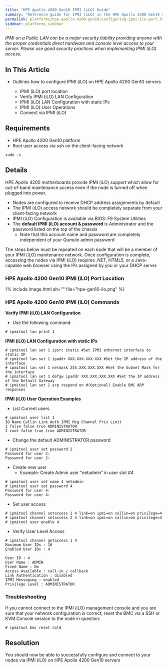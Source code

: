 ```yaml
---
title: "HPE Apollo 4200 Gen10 IPMI (iLO) Guide"
summary: "Reference guide for IPMI (iLO) in the HPE Apollo 4200 Gen19 server."
permalink: platforms/hpe-apollo-4200-gen10/configuring-ipmi-ilo-port.html
sidebar: platforms_sidebar
---
```

*IPMI on a Public LAN can be a major security liability providing anyone with the proper credentials direct hardware and console level access to your server. Please use good security practices when implementing IPMI (iLO) access.*

## In This Article

-   Outlines how to configure IPMI (iLO) on HPE Apollo 4200 Gen10 servers

    -   IPMI (iLO) port location
    -   Verify IPMI (iLO) LAN Configuration
    -   IPMI (iLO) LAN Configuration with static IPs
    -   IPMI (iLO) User Operations
    -   Connect via IPMI (iLO)

## Requirements

-   HPE Apollo 4200 Gen10 platform
-   Root user access via ssh on the client-facing network

<!-- -->

    sudo -s

## Details

HPE Apollo 4200 motherboards provide IPMI (iLO) support which allow for out-of-band maintenance access even if the node is turned off when plugged into power.

-   Nodes are configured to receive DHCP address assignments by default
-   The IPMI (iLO) access network should be completely separate from your client-facing network
-   IPMI (iLO) Configuration is available via BIOS: F9 System Utilities
-   The **default IPMI (iLO) account & password** is Administrator and the password listed on the top of the chassis
    -   Note that this account name and password are completely independent of your Qumulo admin password

The steps below must be repeated on each node that will be a member of your IPMI (iLO) maintenance network. Once configuration is complete, accessing the nodes via IPMI (iLO) requires .NET, HTML5, or a Java-capable web browser using the IPs assigned by you or your DHCP server.

### HPE Apollo 4200 Gen10 IPMI (iLO) Port Location

{% include image.html alt="" file="hpe-gen10-ilo.png" %}

### HPE Apollo 4200 Gen10 IPMI (iLO) Commands

**Verify IPMI (iLO) LAN Configuration**

-   Use the following command:

<!-- -->

    # ipmitool lan print 1

**IPMI (iLO) LAN Configuration with static IPs**

    # ipmitool lan set 1 ipsrc static #Set IPMI ethernet interface to static IP
    # ipmitool lan set 1 ipaddr XXX.XXX.XXX.XXX #Set the IP address of the interface
    # ipmitool lan set 1 netmask 255.XXX.XXX.XXX #Set the Subnet Mask for the interface
    # ipmitool lan set 1 defgw ipaddr XXX.XXX.XXX.XXX #Set the IP address of the Default Gateway
    # ipmitool lan set 1 arp respond on #(Optional) Enable BMC ARP responses

**IPMI (iLO) User Operation Examples**

-   List Current users

<!-- -->

    # ipmitool user list 1
    ID Name Callin Link Auth IPMI Msg Channel Priv Limit
    1 false false true ADMINISTRATOR
    2 root false true true ADMINISTRATOR

-   Change the default ADMINISTRATOR password

<!-- -->

    # ipmitool user set password 2
    Password for user 2:
    Password for user 2:

-   Create new user
    -   Example: Create Admin user “netadmin” in user slot \#4

<!-- -->

    # ipmitool user set name 4 netadmin
    # ipmitool user set password 4
    Password for user 4:
    Password for user 4:

-   Set user access

<!-- -->

    # ipmitool channel setaccess 1 4 link=on ipmi=on callin=on privilege=4
    # ipmitool channel setaccess 2 4 link=on ipmi=on callin=on privilege=4
    # ipmitool user enable 4

-   Verify User Level Access

<!-- -->

    # ipmitool channel getaccess 1 4
    Maximum User IDs : 10
    Enabled User IDs : 4

    User ID : 4
    User Name : ADMIN
    Fixed Name : No
    Access Available : call-in / callback
    Link Authentication : disabled
    IPMI Messaging : enabled
    Privilege Level : ADMINISTRATOR

### Troubleshooting

If you cannot connect to the IPMI (iLO) management console and you are sure that your network configuration is correct, reset the BMC via a SSH or KVM Console session to the node in question:

    # ipmitool bmc reset cold

## Resolution

You should now be able to successfully configure and connect to your nodes via IPMI (iLO) on  HPE Apollo 4200 Gen10 servers
